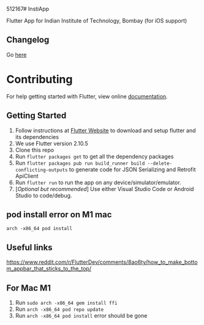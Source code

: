 512167# InstiApp

Flutter App for Indian Institute of Technology, Bombay (for iOS support)

## Changelog

Go [here](Changelog.md)

# Contributing

For help getting started with Flutter, view online
[documentation](https://flutter.io/).

## Getting Started

1. Follow instructions at [Flutter Website](https://flutter.io/) to download and setup flutter and its dependencies
2. We use Flutter version 2.10.5
3. Clone this repo
4. Run `flutter packages get` to get all the dependency packages
5. Run `flutter packages pub run build_runner build --delete-conflicting-outputs` to generate code for JSON Serializing and Retrofit ApiClient
6. Run `flutter run` to run the app on any device/simulator/emulator.
7. \[_Optional but recommended_\] Use either Visual Studio Code or Android Studio to code/debug.

## pod install error on M1 mac

`arch -x86_64 pod install`

## Useful links

https://www.reddit.com/r/FlutterDev/comments/8ao6ty/how_to_make_bottom_appbar_that_sticks_to_the_top/

## For Mac M1

1. Run `sudo arch -x86_64 gem install ffi`
2. Run `arch -x86_64 pod repo update`
3. Run `arch -x86_64 pod install` error should be gone
